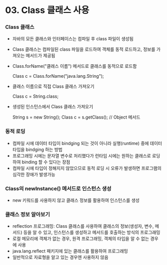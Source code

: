 # 03. Class 클래스 사용

### Class 클래스
* 자바의 모든 클래스와 인터페이스는 컴파일 후 class 파일이 생성됨
* Class 클래스는 컴파일된 class 파일을 로드하여 객체를 동적 로드하고, 정보를 가져오는 메서드가 제공됨
* Class.forName("클래스 이름") 메서드로 클래스를 동적으로 로드함

    
    Class c = Class.forName("java.lang.String");

* 클래스 이름으로 직접 Class 클래스 가져오기


    Class c = String.class;

* 생성된 인스턴스에서 Class 클래스 가져오기


    String s = new String();
    Class c = s.getClass(); // Object 메서드


### 동적 로딩
* 컴파일 시에 데이터 타입이 bindging 되는 것이 아니라 실행(runtime) 중에 데이터 타입을 bindging 하는 방법
* 프로그래밍 시에는 문자열 변수로 처리했다가 런타임 시에는 원하는 클래스로 로딩하여 binding 할 수 있다는 장점
* 컴파일 시에 타입이 정해지지 않았으므로 동적 로딩 시 오류가 발생하면 프로그램의 심각한 장애가 발생가능

### Class의 newInstance() 메서드로 인스턴스 생성
* new 키워드를 사용하지 않고 클래스 정보를 활용하여 인스턴스를 생성

### 클래스 정보 알아보기
* reflection 프로그래밍: Class 클래스를 사용하여 클래스의 정보(생성자, 변수, 메서드) 등을 알 수 있고, 인스턴스를 생성하고 메서드를 호출하는 방식의 프로그래밍
* 로컬 메모리에 객체가 없는 경우, 원격 프로그래밍, 객체의 타입을 알 수 없는 경우에 사용
* java.lang.reflect 패키지에 있는 클래스를 활용하여 프로그래밍
* 일반적으로 자료형을 알고 있는 경우엔 사용하지 않음